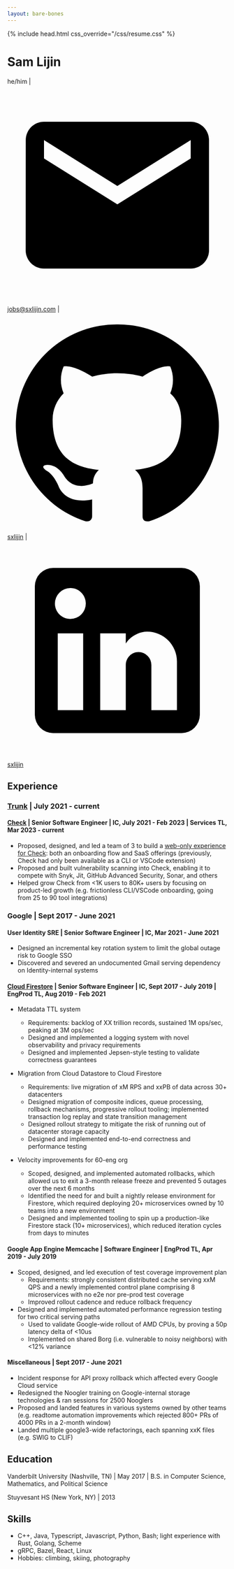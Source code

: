```yaml
---
layout: bare-bones
---
```

{% include head.html css_override="/css/resume.css" %}

# Sam Lijin

<p>
he/him
|
<svg class="icon" viewBox="0 0 24 24"><path d="M20 4H4c-1.1 0-1.99.9-1.99 2L2 18c0 1.1.9 2 2 2h16c1.1 0 2-.9 2-2V6c0-1.1-.9-2-2-2zm0 4-8 5-8-5V6l8 5 8-5v2z"></path></svg>
<a href="mailto:jobs@sxlijin">jobs@sxlijin.com</a>
|
<svg class="icon" viewBox="0 0 24 24"><path d="M12 1.27a11 11 0 00-3.48 21.46c.55.09.73-.28.73-.55v-1.84c-3.03.64-3.67-1.46-3.67-1.46-.55-1.29-1.28-1.65-1.28-1.65-.92-.65.1-.65.1-.65 1.1 0 1.73 1.1 1.73 1.1.92 1.65 2.57 1.2 3.21.92a2 2 0 01.64-1.47c-2.47-.27-5.04-1.19-5.04-5.5 0-1.1.46-2.1 1.2-2.84a3.76 3.76 0 010-2.93s.91-.28 3.11 1.1c1.8-.49 3.7-.49 5.5 0 2.1-1.38 3.02-1.1 3.02-1.1a3.76 3.76 0 010 2.93c.83.74 1.2 1.74 1.2 2.94 0 4.21-2.57 5.13-5.04 5.4.45.37.82.92.82 2.02v3.03c0 .27.1.64.73.55A11 11 0 0012 1.27"></path></svg>
<a href="https://github.com/sxlijin">sxlijin</a>
|
<svg class="icon" viewBox="0 0 24 24"><path d="M19 3a2 2 0 0 1 2 2v14a2 2 0 0 1-2 2H5a2 2 0 0 1-2-2V5a2 2 0 0 1 2-2h14m-.5 15.5v-5.3a3.26 3.26 0 0 0-3.26-3.26c-.85 0-1.84.52-2.32 1.3v-1.11h-2.79v8.37h2.79v-4.93c0-.77.62-1.4 1.39-1.4a1.4 1.4 0 0 1 1.4 1.4v4.93h2.79M6.88 8.56a1.68 1.68 0 0 0 1.68-1.68c0-.93-.75-1.69-1.68-1.69a1.69 1.69 0 0 0-1.69 1.69c0 .93.76 1.68 1.69 1.68m1.39 9.94v-8.37H5.5v8.37h2.77z"></path></svg>
<a href="https://linked.com/in/sxlijin">sxlijin</a>
</p>

## Experience

### [Trunk](https://trunk.io) \| July 2021 - current

#### [Check](https://trunk.io/products/check) \| Senior Software Engineer \|  IC, July 2021 - Feb 2023 \| Services TL, Mar 2023 - current

* Proposed, designed, and led a team of 3 to build a [web-only experience for Check](https://docs.trunk.io/check/get-started): both an onboarding flow and SaaS offerings (previously, Check had only been available as a CLI or VSCode extension)
* Proposed and built vulnerability scanning into Check, enabling it to compete with Snyk, Jit, GitHub Advanced Security, Sonar, and others
* Helped grow Check from <1K users to 80K+ users by focusing on product-led growth (e.g. frictionless CLI/VSCode onboarding, going from 25 to 90 tool integrations)

### Google \| Sept 2017 - June 2021

#### User Identity SRE \| Senior Software Engineer \| IC, Mar 2021 - June 2021

* Designed an incremental key rotation system to limit the global outage risk to Google SSO
* Discovered and severed an undocumented Gmail serving dependency on Identity-internal systems

#### [Cloud Firestore](https://firebase.google.com/docs/firestore) \| Senior Software Engineer \| IC, Sept 2017 - July 2019 \| EngProd TL, Aug 2019 - Feb 2021

* Metadata TTL system
  * Requirements: backlog of XX trillion records, sustained 1M ops/sec, peaking at 3M ops/sec
  * Designed and implemented a logging system with novel observability and privacy requirements
  * Designed and implemented Jepsen-style testing to validate correctness guarantees

* Migration from Cloud Datastore to Cloud Firestore
  * Requirements: live migration of xM RPS and xxPB of data across 30+ datacenters
  * Designed migration of composite indices, queue processing, rollback mechanisms, progressive rollout tooling; implemented transaction log replay and state transition management
  * Designed rollout strategy to mitigate the risk of running out of datacenter storage capacity
  * Designed and implemented end-to-end correctness and performance testing

* Velocity improvements for 60-eng org
  * Scoped, designed, and implemented automated rollbacks, which allowed us to exit a 3-month release freeze and prevented 5 outages over the next 6 months
  * Identified the need for and built a nightly release environment for Firestore, which required deploying 20+ microservices owned by 10 teams into a new environment
  * Designed and implemented tooling to spin up a production-like Firestore stack (10+ microservices), which reduced iteration cycles from days to minutes

#### Google App Engine Memcache \| Software Engineer \| EngProd TL, Apr 2019 - July 2019

* Scoped, designed, and led execution of test coverage improvement plan
  * Requirements: strongly consistent distributed cache serving xxM QPS and a newly implemented control plane comprising 8 microservices with no e2e nor pre-prod test coverage
  * Improved rollout cadence and reduce rollback frequency
* Designed and implemented automated performance regression testing for two critical serving paths
  * Used to validate Google-wide rollout of AMD CPUs, by proving a 50p latency delta of <10us
  * Implemented on shared Borg (i.e. vulnerable to noisy neighbors) with <12% variance

#### Miscellaneous \| Sept 2017 - June 2021

* Incident response for API proxy rollback which affected every Google Cloud service
* Redesigned the Noogler training on Google-internal storage technologies & ran sessions for 2500 Nooglers
* Proposed and landed features in various systems owned by other teams (e.g. readtome automation improvements which rejected 800+ PRs of 4000 PRs in a 2-month window)
* Landed multiple google3-wide refactorings, each spanning xxK files (e.g. SWIG to CLIF)

## Education

Vanderbilt University (Nashville, TN) \| May 2017 \| B.S. in Computer Science, Mathematics, and Political Science

Stuyvesant HS (New York, NY) \| 2013

## Skills

* C++, Java, Typescript, Javascript, Python, Bash; light experience with Rust, Golang, Scheme
* gRPC, Bazel, React, Linux
* Hobbies: climbing, skiing, photography